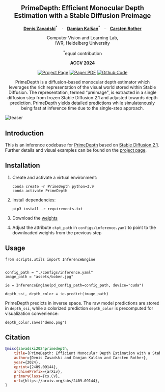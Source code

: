 <div align="center">
<h2>PrimeDepth: Efficient Monocular Depth Estimation with a Stable Diffusion Preimage</h2>

[**Denis Zavadski**](https://scholar.google.com/citations?user=S7mDg00AAAAJ)<sup>\*</sup>&emsp;·&emsp;[**Damjan Kalšan**](https://scholar.google.com/citations?user=6NAxnFUAAAAJ)<sup>\*</sup>&emsp;·&emsp;[**Carsten Rother**](https://scholar.google.com/citations?user=N_YNMIMAAAAJ)

Computer Vision and Learning Lab,<br/>
IWR, Heidelberg University

<sup>*</sup>equal contribution

<strong>ACCV 2024</strong>

<a href='https://vislearn.github.io/PrimeDepth/'><img src='https://img.shields.io/badge/Project_Page-PrimeDepth-green' alt='Project Page'></a>
<a href="https://arxiv.org/abs/2409.09144"><img src='https://img.shields.io/badge/arXiv-PDF-red' alt='Paper PDF'></a> <a href="https://github.com/vislearn/PrimeDepth"><img src='https://img.shields.io/badge/Github-Code-blue' alt='Github Code'></a>

PrimeDepth is a diffusion-based monocular depth estimator which leverages the rich representation of the visual world stored within Stable Diffusion. The representation, termed <q>preimage</q>, is extracted in a single diffusion step from frozen Stable Diffusion 2.1 and adjusted towards depth prediction. PrimeDepth yields detailed predictions while simulatenously being fast at inference time due to the single-step approach.

</div>

![teaser](images/teaser.png)

## Introduction
This is an inference codebase for [PrimeDepth](https://arxiv.org/abs/2409.09144) based on <a href="https://github.com/Stability-AI/stablediffusion">Stable Diffusion 2.1</a>. Further details and visual examples can be found on the [project page](https://vislearn.github.io/PrimeDepth/).

## Installation

1. Create and activate a virtual environment:
    ```
    conda create -n PrimeDepth python=3.9
    conda activate PrimeDepth
    ```

2. Install dependencies:
    ```
    pip3 install -r requirements.txt
    ```

3. Download the [weights](https://huggingface.co/CVL-Heidelberg/PrimeDepth)

4. Adjust the attribute `ckpt_path` in `configs/inference.yaml` to point to the downloaded weights from the previous step

## Usage

```
from scripts.utils import InferenceEngine


config_path = "./configs/inference.yaml"
image_path = "assets/bober.jpg"

ie = InferenceEngine(pd_config_path=config_path, device="cuda")

depth_ssi, depth_color = ie.predict(image_path)
```

PrimeDepth predicts in inverse space. The raw model predictions are stored in `depth_ssi`, while a colorized prediction `depth_color` is precomputed for visualization convenience:

```
depth_color.save("demo.png")
```

## Citation
```bibtex
@misc{zavadski2024primedepth,
    title={PrimeDepth: Efficient Monocular Depth Estimation with a Stable Diffusion Preimage}, 
    author={Denis Zavadski and Damjan Kalšan and Carsten Rother},
    year={2024},
    eprint={2409.09144},
    archivePrefix={arXiv},
    primaryClass={cs.CV},
    url={https://arxiv.org/abs/2409.09144}, 
}
```